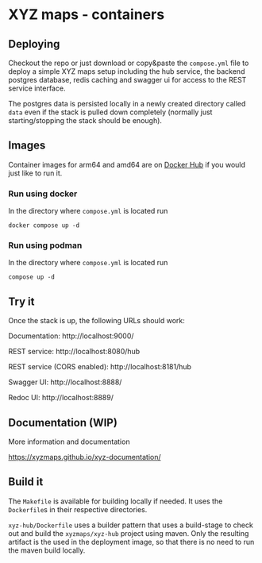 # XYZ maps - containers

## Deploying

Checkout the repo or just download or copy&paste the `compose.yml` file to deploy a simple XYZ maps setup
including the hub service, the backend postgres database, redis caching and 
swagger ui for access to the REST service interface.

The postgres data is persisted locally in a newly created directory called `data` even if the stack is pulled down completely (normally just starting/stopping the stack should be enough).

## Images

Container images for arm64 and amd64 are on [Docker Hub](https://hub.docker.com/u/xyzmaps) if you would just like to run it.

### Run using docker

In the directory where `compose.yml` is located run

```
docker compose up -d
```

### Run using podman

In the directory where `compose.yml` is located run

```
compose up -d
```

## Try it

Once the stack is up, the following URLs should work:

Documentation: http://localhost:9000/

REST service: http://localhost:8080/hub

REST service (CORS enabled): http://localhost:8181/hub

Swagger UI: http://localhost:8888/

Redoc UI: http://localhost:8889/


## Documentation (WIP)

More information and documentation

https://xyzmaps.github.io/xyz-documentation/


## Build it

The `Makefile` is available for building locally if needed. It uses the `Dockerfile`s in their respective directories.

`xyz-hub/Dockerfile` uses a builder pattern that uses a build-stage to check out and build the `xyzmaps/xyz-hub` project using maven. Only the resulting artifact is the used in the deployment image, so that there is no need to run the maven build locally.